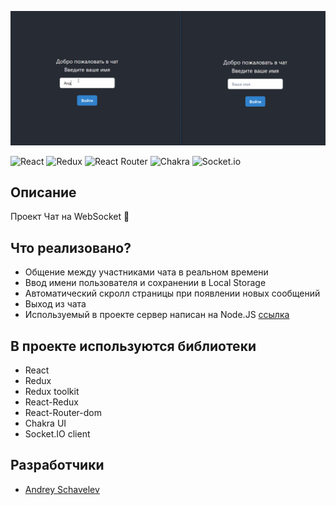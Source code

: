 <p align="center">
      <img src="https://github.com/DreamLife37/React_Project_Chat_Socket.io/blob/main/src/Chat.gif" width="726">
</p>

![React](https://img.shields.io/badge/react-%2320232a.svg?style=for-the-badge&logo=react&logoColor=%2361DAFB)
![Redux](https://img.shields.io/badge/redux-%23593d88.svg?style=for-the-badge&logo=redux&logoColor=white)
![React Router](https://img.shields.io/badge/React_Router-CA4245?style=for-the-badge&logo=react-router&logoColor=white)
![Chakra](https://img.shields.io/badge/chakra-%234ED1C5.svg?style=for-the-badge&logo=chakraui&logoColor=white)
![Socket.io](https://img.shields.io/badge/Socket.io-black?style=for-the-badge&logo=socket.io&badgeColor=010101)

## Описание

Проект Чат на WebSocket 💬

## Что реализовано?
- Общение между участниками чата в реальном времени
- Ввод имени пользователя и сохранении в Local Storage
- Автоматический скролл страницы при появлении новых сообщений
- Выход из чата
- Используемый в проекте сервер написан на Node.JS [ссылка](https://github.com/DreamLife37/NodeJS_Chat_Socket.io_Back)

## В проекте используются библиотеки
- React
- Redux
- Redux toolkit
- React-Redux
- React-Router-dom
- Chakra UI
- Socket.IO client

## Разработчики

- [Andrey Schavelev](https://github.com/DreamLife37)
